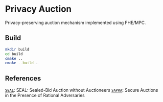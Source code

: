 Privacy Auction
=====

Privacy-preserving auction mechanism implemented using FHE/MPC.

Build
-----

```bash
mkdir build
cd build
cmake ..
cmake --build .
```

References
-----

[`SEAL`](./SEAL/): SEAL: Sealed-Bid Auction without Auctioneers
[`SAPRA`](./SAPRA/): Secure Auctions in the Presence of Rational Adversaries
